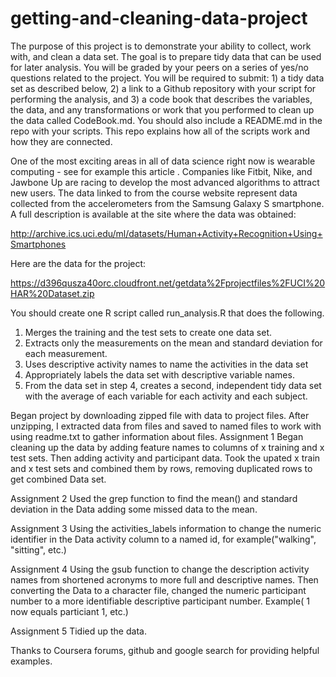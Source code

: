 # getting-and-cleaning-data-project
The purpose of this project is to demonstrate your ability to collect, work with, and clean a data set. The goal is to prepare tidy data that can be used for later analysis. You will be graded by your peers on a series of yes/no questions related to the project. You will be required to submit: 1) a tidy data set as described below, 2) a link to a Github repository with your script for performing the analysis, and 3) a code book that describes the variables, the data, and any transformations or work that you performed to clean up the data called CodeBook.md. You should also include a README.md in the repo with your scripts. This repo explains how all of the scripts work and how they are connected.  

One of the most exciting areas in all of data science right now is wearable computing - see for example this article . Companies like Fitbit, Nike, and Jawbone Up are racing to develop the most advanced algorithms to attract new users. The data linked to from the course website represent data collected from the accelerometers from the Samsung Galaxy S smartphone. A full description is available at the site where the data was obtained: 

http://archive.ics.uci.edu/ml/datasets/Human+Activity+Recognition+Using+Smartphones 

Here are the data for the project: 

https://d396qusza40orc.cloudfront.net/getdata%2Fprojectfiles%2FUCI%20HAR%20Dataset.zip 

 You should create one R script called run_analysis.R that does the following. 
1. Merges the training and the test sets to create one data set.
2. Extracts only the measurements on the mean and standard deviation for each measurement. 
3. Uses descriptive activity names to name the activities in the data set
4. Appropriately labels the data set with descriptive variable names. 
5. From the data set in step 4, creates a second, independent tidy data set with the average of each variable for       each activity and each subject.

Began project by downloading zipped file with data to project files. After unzipping, I extracted data from files and saved to named files to work with using readme.txt to gather information about files.
Assignment 1
 Began cleaning up the data by adding feature names to columns of x training and x test sets.  Then adding activity and participant data.
Took the upated x train and x test sets and combined them by rows, removing duplicated rows to get combined Data set.

Assignment 2
 Used the grep function to find the mean() and standard deviation in the Data adding some missed data to the mean.
 
 Assignment 3
  Using the activities_labels information to change the numeric identifier in the Data activity column to a named id,  for example("walking", "sitting", etc.)
 
 Assignment 4
  Using the gsub function to change the description activity names from shortened acronyms to more full and  descriptive names.  Then converting the Data to a character file, changed the numeric participant number to a more identifiable descriptive participant number. Example( 1 now equals particiant 1, etc.)
  
  Assignment 5
   Tidied up the data.
   
 Thanks to Coursera forums, github and google search for providing helpful examples.  
  

